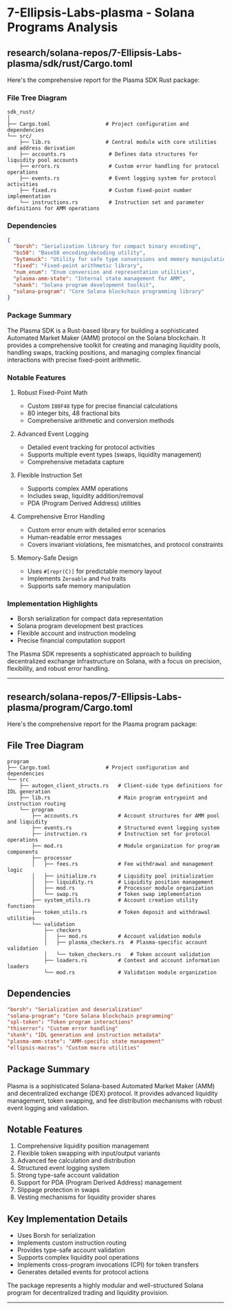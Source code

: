 # 7-Ellipsis-Labs-plasma - Solana Programs Analysis

## research/solana-repos/7-Ellipsis-Labs-plasma/sdk/rust/Cargo.toml

Here's the comprehensive report for the Plasma SDK Rust package:

### File Tree Diagram
```
sdk_rust/
│
├── Cargo.toml                  # Project configuration and dependencies
└── src/
    ├── lib.rs                  # Central module with core utilities and address derivation
    ├── accounts.rs              # Defines data structures for liquidity pool accounts
    ├── errors.rs                # Custom error handling for protocol operations
    ├── events.rs                # Event logging system for protocol activities
    ├── fixed.rs                 # Custom fixed-point number implementation
    └── instructions.rs          # Instruction set and parameter definitions for AMM operations
```

### Dependencies
```json
{
  "borsh": "Serialization library for compact binary encoding",
  "bs58": "Base58 encoding/decoding utility",
  "bytemuck": "Utility for safe type conversions and memory manipulation",
  "fixed": "Fixed-point arithmetic library",
  "num_enum": "Enum conversion and representation utilities",
  "plasma-amm-state": "Internal state management for AMM",
  "shank": "Solana program development toolkit",
  "solana-program": "Core Solana blockchain programming library"
}
```

### Package Summary
The Plasma SDK is a Rust-based library for building a sophisticated Automated Market Maker (AMM) protocol on the Solana blockchain. It provides a comprehensive toolkit for creating and managing liquidity pools, handling swaps, tracking positions, and managing complex financial interactions with precise fixed-point arithmetic.

### Notable Features
1. Robust Fixed-Point Math
   - Custom `I80F48` type for precise financial calculations
   - 80 integer bits, 48 fractional bits
   - Comprehensive arithmetic and conversion methods

2. Advanced Event Logging
   - Detailed event tracking for protocol activities
   - Supports multiple event types (swaps, liquidity management)
   - Comprehensive metadata capture

3. Flexible Instruction Set
   - Supports complex AMM operations
   - Includes swap, liquidity addition/removal
   - PDA (Program Derived Address) utilities

4. Comprehensive Error Handling
   - Custom error enum with detailed error scenarios
   - Human-readable error messages
   - Covers invariant violations, fee mismatches, and protocol constraints

5. Memory-Safe Design
   - Uses `#[repr(C)]` for predictable memory layout
   - Implements `Zeroable` and `Pod` traits
   - Supports safe memory manipulation

### Implementation Highlights
- Borsh serialization for compact data representation
- Solana program development best practices
- Flexible account and instruction modeling
- Precise financial computation support

The Plasma SDK represents a sophisticated approach to building decentralized exchange infrastructure on Solana, with a focus on precision, flexibility, and robust error handling.

---

## research/solana-repos/7-Ellipsis-Labs-plasma/program/Cargo.toml

Here's the comprehensive report for the Plasma program package:

## File Tree Diagram
```
program
├── Cargo.toml                  # Project configuration and dependencies
└── src
    ├── autogen_client_structs.rs   # Client-side type definitions for IDL generation
    ├── lib.rs                      # Main program entrypoint and instruction routing
    └── program
        ├── accounts.rs             # Account structures for AMM pool and liquidity
        ├── events.rs               # Structured event logging system
        ├── instruction.rs          # Instruction set for protocol operations
        ├── mod.rs                  # Module organization for program components
        ├── processor
        │   ├── fees.rs             # Fee withdrawal and management logic
        │   ├── initialize.rs       # Liquidity pool initialization
        │   ├── liquidity.rs        # Liquidity position management
        │   ├── mod.rs              # Processor module organization
        │   └── swap.rs             # Token swap implementation
        ├── system_utils.rs         # Account creation utility functions
        ├── token_utils.rs          # Token deposit and withdrawal utilities
        └── validation
            ├── checkers
            │   ├── mod.rs          # Account validation module
            │   ├── plasma_checkers.rs  # Plasma-specific account validation
            │   └── token_checkers.rs   # Token account validation
            ├── loaders.rs          # Context and account information loaders
            └── mod.rs              # Validation module organization
```

## Dependencies
```toml
"borsh": "Serialization and deserialization"
"solana-program": "Core Solana blockchain programming"
"spl-token": "Token program interactions"
"thiserror": "Custom error handling"
"shank": "IDL generation and instruction metadata"
"plasma-amm-state": "AMM-specific state management"
"ellipsis-macros": "Custom macro utilities"
```

## Package Summary
Plasma is a sophisticated Solana-based Automated Market Maker (AMM) and decentralized exchange (DEX) protocol. It provides advanced liquidity management, token swapping, and fee distribution mechanisms with robust event logging and validation.

## Notable Features
1. Comprehensive liquidity position management
2. Flexible token swapping with input/output variants
3. Advanced fee calculation and distribution
4. Structured event logging system
5. Strong type-safe account validation
6. Support for PDA (Program Derived Address) management
7. Slippage protection in swaps
8. Vesting mechanisms for liquidity provider shares

## Key Implementation Details
- Uses Borsh for serialization
- Implements custom instruction routing
- Provides type-safe account validation
- Supports complex liquidity pool operations
- Implements cross-program invocations (CPI) for token transfers
- Generates detailed events for protocol actions

The package represents a highly modular and well-structured Solana program for decentralized trading and liquidity provision.

---


